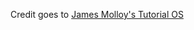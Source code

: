 Credit goes to [James Molloy's Tutorial OS](http://www.jamesmolloy.co.uk/tutorial_html/1.-Environment%20setup.html)


